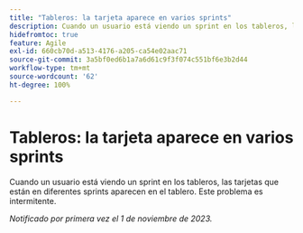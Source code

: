 ```yaml
---
title: "Tableros: la tarjeta aparece en varios sprints"
description: Cuando un usuario está viendo un sprint en los tableros, las tarjetas que están en diferentes sprints aparecen en el tablero. Este problema es intermitente.
hidefromtoc: true
feature: Agile
exl-id: 660cb70d-a513-4176-a205-ca54e02aac71
source-git-commit: 3a5bf0ed6b1a7a6d61c9f3f074c551bf6e3b2d44
workflow-type: tm+mt
source-wordcount: '62'
ht-degree: 100%

---
```


# Tableros: la tarjeta aparece en varios sprints

<!--
>[!NOTE]
>
>This issue was fixed on January 12, 2024.-->

Cuando un usuario está viendo un sprint en los tableros, las tarjetas que están en diferentes sprints aparecen en el tablero. Este problema es intermitente.

_Notificado por primera vez el 1 de noviembre de 2023._
